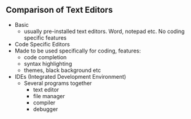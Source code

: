 ## Comparison of Text Editors ##
- Basic
  - usually pre-installed text editors. Word, notepad etc. No coding specific features
- Code Specific Editors
 - Made to be used specifically for coding, features:
   - code completion
   - syntax highlighting
   - themes, black background etc
- IDEs (Integrated Development Environment)
  - Several programs together 
    - text editor
    - file manager
    - compiler
    - debugger
    
    
